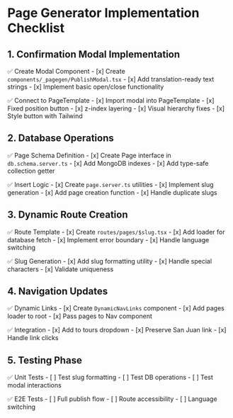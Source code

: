 # Page Generator Implementation Checklist

## 1. Confirmation Modal Implementation
✅ Create Modal Component
	- [x] Create `components/_pagegen/PublishModal.tsx`
	- [x] Add translation-ready text strings
	- [x] Implement basic open/close functionality

✅ Connect to PageTemplate
	- [x] Import modal into PageTemplate
	- [x] Fixed position button
	- [x] z-index layering
	- [x] Visual hierarchy fixes
	- [x] Style button with Tailwind

## 2. Database Operations
✅ Page Schema Definition
	- [x] Create Page interface in `db.schema.server.ts`
	- [x] Add MongoDB indexes
	- [x] Add type-safe collection getter

✅ Insert Logic
	- [x] Create `page.server.ts` utilities
	- [x] Implement slug generation
	- [x] Add page creation function
	- [x] Handle duplicate slugs

## 3. Dynamic Route Creation
✅ Route Template
	- [x] Create `routes/pages/$slug.tsx`
	- [x] Add loader for database fetch
	- [x] Implement error boundary
	- [x] Handle language switching

✅ Slug Generation
	- [x] Add slug formatting utility
	- [x] Handle special characters
	- [x] Validate uniqueness

## 4. Navigation Updates
✅ Dynamic Links
	- [x] Create `DynamicNavLinks` component
	- [x] Add pages loader to root
	- [x] Pass pages to Nav component

✅ Integration
	- [x] Add to tours dropdown
	- [x] Preserve San Juan link
	- [x] Handle link clicks

## 5. Testing Phase
✅ Unit Tests
	- [ ] Test slug formatting
	- [ ] Test DB operations
	- [ ] Test modal interactions

✅ E2E Tests
	- [ ] Full publish flow
	- [ ] Route accessibility
	- [ ] Language switching
